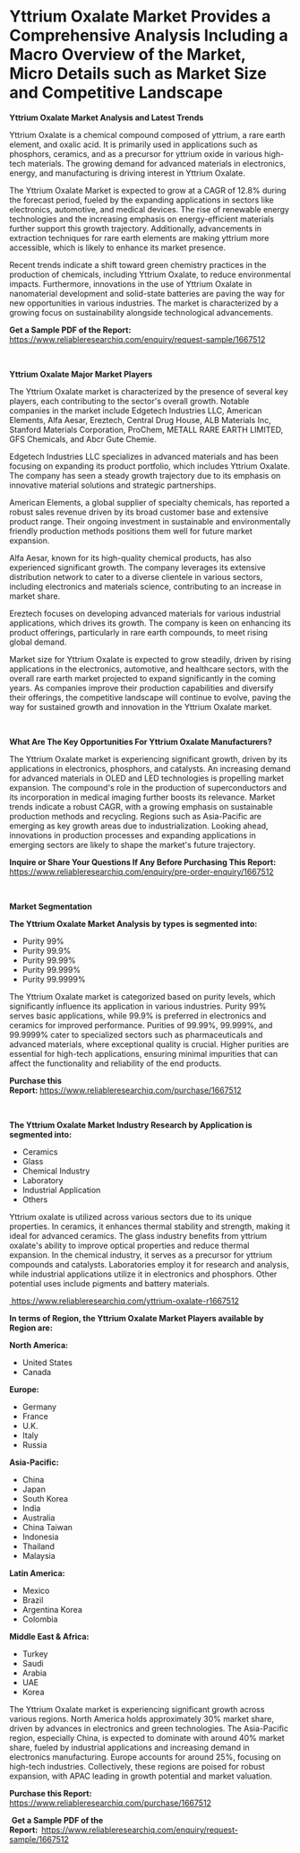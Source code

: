<p><h1>Yttrium Oxalate Market Provides a Comprehensive Analysis Including a Macro Overview of the Market, Micro Details such as Market Size and Competitive Landscape</h1></p><p><strong>Yttrium Oxalate Market Analysis and Latest Trends</strong></p>
<p><p>Yttrium Oxalate is a chemical compound composed of yttrium, a rare earth element, and oxalic acid. It is primarily used in applications such as phosphors, ceramics, and as a precursor for yttrium oxide in various high-tech materials. The growing demand for advanced materials in electronics, energy, and manufacturing is driving interest in Yttrium Oxalate. </p><p>The Yttrium Oxalate Market is expected to grow at a CAGR of 12.8% during the forecast period, fueled by the expanding applications in sectors like electronics, automotive, and medical devices. The rise of renewable energy technologies and the increasing emphasis on energy-efficient materials further support this growth trajectory. Additionally, advancements in extraction techniques for rare earth elements are making yttrium more accessible, which is likely to enhance its market presence.</p><p>Recent trends indicate a shift toward green chemistry practices in the production of chemicals, including Yttrium Oxalate, to reduce environmental impacts. Furthermore, innovations in the use of Yttrium Oxalate in nanomaterial development and solid-state batteries are paving the way for new opportunities in various industries. The market is characterized by a growing focus on sustainability alongside technological advancements.</p></p>
<p><strong>Get a Sample PDF of the Report:&nbsp;</strong> <a href="https://www.reliableresearchiq.com/enquiry/request-sample/1667512?utm_campaign=121&utm_medium=2&utm_source=Github&utm_content=ia&utm_term=18042025&utm_id=yttrium-oxalate">https://www.reliableresearchiq.com/enquiry/request-sample/1667512</a></p>
<p>&nbsp;</p>
<p><strong>Yttrium Oxalate Major Market Players</strong></p>
<p><p>The Yttrium Oxalate market is characterized by the presence of several key players, each contributing to the sector's overall growth. Notable companies in the market include Edgetech Industries LLC, American Elements, Alfa Aesar, Ereztech, Central Drug House, ALB Materials Inc, Stanford Materials Corporation, ProChem, METALL RARE EARTH LIMITED, GFS Chemicals, and Abcr Gute Chemie. </p><p>Edgetech Industries LLC specializes in advanced materials and has been focusing on expanding its product portfolio, which includes Yttrium Oxalate. The company has seen a steady growth trajectory due to its emphasis on innovative material solutions and strategic partnerships.</p><p>American Elements, a global supplier of specialty chemicals, has reported a robust sales revenue driven by its broad customer base and extensive product range. Their ongoing investment in sustainable and environmentally friendly production methods positions them well for future market expansion.</p><p>Alfa Aesar, known for its high-quality chemical products, has also experienced significant growth. The company leverages its extensive distribution network to cater to a diverse clientele in various sectors, including electronics and materials science, contributing to an increase in market share.</p><p>Ereztech focuses on developing advanced materials for various industrial applications, which drives its growth. The company is keen on enhancing its product offerings, particularly in rare earth compounds, to meet rising global demand.</p><p>Market size for Yttrium Oxalate is expected to grow steadily, driven by rising applications in the electronics, automotive, and healthcare sectors, with the overall rare earth market projected to expand significantly in the coming years. As companies improve their production capabilities and diversify their offerings, the competitive landscape will continue to evolve, paving the way for sustained growth and innovation in the Yttrium Oxalate market.</p></p>
<p>&nbsp;</p>
<p><strong>What Are The Key Opportunities For Yttrium Oxalate Manufacturers?</strong></p>
<p><p>The Yttrium Oxalate market is experiencing significant growth, driven by its applications in electronics, phosphors, and catalysts. An increasing demand for advanced materials in OLED and LED technologies is propelling market expansion. The compound's role in the production of superconductors and its incorporation in medical imaging further boosts its relevance. Market trends indicate a robust CAGR, with a growing emphasis on sustainable production methods and recycling. Regions such as Asia-Pacific are emerging as key growth areas due to industrialization. Looking ahead, innovations in production processes and expanding applications in emerging sectors are likely to shape the market's future trajectory.</p></p>
<p><strong>Inquire or Share Your Questions If Any Before Purchasing This Report:</strong> <a href="https://www.reliableresearchiq.com/enquiry/pre-order-enquiry/1667512?utm_campaign=121&utm_medium=2&utm_source=Github&utm_content=ia&utm_term=18042025&utm_id=yttrium-oxalate">https://www.reliableresearchiq.com/enquiry/pre-order-enquiry/1667512</a></p>
<p>&nbsp;</p>
<p><strong>Market Segmentation</strong></p>
<p><strong>The Yttrium Oxalate Market Analysis by types is segmented into:</strong></p>
<p><ul><li>Purity 99%</li><li>Purity 99.9%</li><li>Purity 99.99%</li><li>Purity 99.999%</li><li>Purity 99.9999%</li></ul></p>
<p><p>The Yttrium Oxalate market is categorized based on purity levels, which significantly influence its application in various industries. Purity 99% serves basic applications, while 99.9% is preferred in electronics and ceramics for improved performance. Purities of 99.99%, 99.999%, and 99.9999% cater to specialized sectors such as pharmaceuticals and advanced materials, where exceptional quality is crucial. Higher purities are essential for high-tech applications, ensuring minimal impurities that can affect the functionality and reliability of the end products.</p></p>
<p><strong>Purchase this Report:&nbsp;</strong><a href="https://www.reliableresearchiq.com/purchase/1667512?utm_campaign=121&utm_medium=2&utm_source=Github&utm_content=ia&utm_term=18042025&utm_id=yttrium-oxalate">https://www.reliableresearchiq.com/purchase/1667512</a></p>
<p>&nbsp;</p>
<p><strong>The Yttrium Oxalate Market Industry Research by Application is segmented into:</strong></p>
<p><ul><li>Ceramics</li><li>Glass</li><li>Chemical Industry</li><li>Laboratory</li><li>Industrial Application</li><li>Others</li></ul></p>
<p><p>Yttrium oxalate is utilized across various sectors due to its unique properties. In ceramics, it enhances thermal stability and strength, making it ideal for advanced ceramics. The glass industry benefits from yttrium oxalate's ability to improve optical properties and reduce thermal expansion. In the chemical industry, it serves as a precursor for yttrium compounds and catalysts. Laboratories employ it for research and analysis, while industrial applications utilize it in electronics and phosphors. Other potential uses include pigments and battery materials.</p></p>
<p><a href="https://www.reliableresearchiq.com/yttrium-oxalate-r1667512?utm_campaign=121&utm_medium=2&utm_source=Github&utm_content=ia&utm_term=18042025&utm_id=yttrium-oxalate">&nbsp;https://www.reliableresearchiq.com/yttrium-oxalate-r1667512</a></p>
<p><strong>In terms of Region, the Yttrium Oxalate Market Players available by Region are:</strong></p>
<p>
    <p> <strong> North America: </strong>
        <ul>
            <li>United States</li>
            <li>Canada</li>
        </ul>
        </p> 
    <p> <strong> Europe: </strong>
        <ul>
            <li>Germany</li>
            <li>France</li>
            <li>U.K.</li>
            <li>Italy</li>
            <li>Russia</li>
        </ul>
        </p> 
    <p> <strong> Asia-Pacific: </strong>
        <ul>
            <li>China</li>
            <li>Japan</li>
            <li>South Korea</li>
            <li>India</li>
            <li>Australia</li>
            <li>China Taiwan</li>
            <li>Indonesia</li>
            <li>Thailand</li>
            <li>Malaysia</li>
        </ul>
        </p> 
    <p> <strong> Latin America: </strong>
        <ul>
            <li>Mexico</li>
            <li>Brazil</li>
            <li>Argentina Korea</li>
            <li>Colombia</li>
        </ul>
        </p> 
    <p> <strong> Middle East & Africa: </strong>
        <ul>
            <li>Turkey</li>
            <li>Saudi</li>
            <li>Arabia</li>
            <li>UAE</li>
            <li>Korea</li>
        </ul>
    </p>
    </p>
<p><p>The Yttrium Oxalate market is experiencing significant growth across various regions. North America holds approximately 30% market share, driven by advances in electronics and green technologies. The Asia-Pacific region, especially China, is expected to dominate with around 40% market share, fueled by industrial applications and increasing demand in electronics manufacturing. Europe accounts for around 25%, focusing on high-tech industries. Collectively, these regions are poised for robust expansion, with APAC leading in growth potential and market valuation.</p></p>
<p><strong>Purchase this Report: </strong><a href="https://www.reliableresearchiq.com/purchase/1667512?utm_campaign=121&utm_medium=2&utm_source=Github&utm_content=ia&utm_term=18042025&utm_id=yttrium-oxalate">https://www.reliableresearchiq.com/purchase/1667512</a></p>
<p>&nbsp;<strong>Get a Sample PDF of the Report:&nbsp;&nbsp;</strong><a href="https://www.reliableresearchiq.com/enquiry/request-sample/1667512?utm_campaign=121&utm_medium=2&utm_source=Github&utm_content=ia&utm_term=18042025&utm_id=yttrium-oxalate">https://www.reliableresearchiq.com/enquiry/request-sample/1667512</a></p>
<p><strong></strong></p>
<p><p></p><p></p><p></p></p>